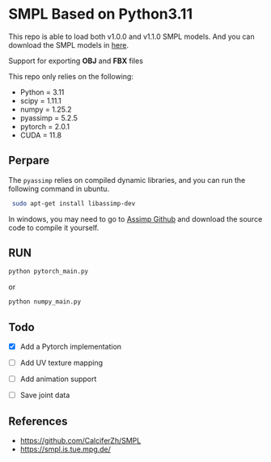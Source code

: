  # SMPL Based on Python3.11

This repo is able to load both v1.0.0 and v1.1.0 SMPL models. And you can download the SMPL models in [here](https://smpl.is.tue.mpg.de/).

Support for exporting **OBJ** and **FBX** files

This repo only relies on the following:

 - Python = 3.11
 - scipy = 1.11.1
 - numpy = 1.25.2
 - pyassimp = 5.2.5
 - pytorch = 2.0.1
 - CUDA = 11.8

 ## Perpare
 The `pyassimp` relies on compiled dynamic libraries, and you can run the following command in ubuntu.
```bash
 sudo apt-get install libassimp-dev
```
 In windows, you may need to go to [Assimp Github](https://github.com/assimp/assimp) and download the source code to compile it yourself.

 ## RUN

```bash
python pytorch_main.py
```
or
```bash
python numpy_main.py
```

 ## Todo

- [x] Add a Pytorch implementation
- [ ] Add UV texture mapping
- [ ] Add animation support
- [ ] Save joint data


 ## References

- https://github.com/CalciferZh/SMPL
- https://smpl.is.tue.mpg.de/

